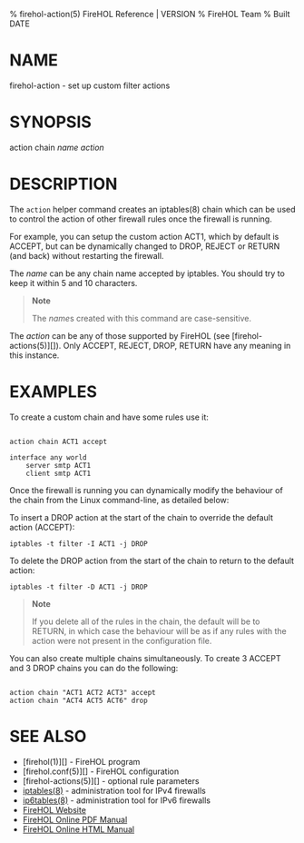 % firehol-action(5) FireHOL Reference | VERSION
% FireHOL Team
% Built DATE

# NAME

firehol-action - set up custom filter actions

# SYNOPSIS

action chain *name* *action*

# DESCRIPTION


The `action` helper command creates an iptables(8) chain which can be used
to control the action of other firewall rules once the firewall is
running.

For example, you can setup the custom action ACT1, which by default is
ACCEPT, but can be dynamically changed to DROP, REJECT or RETURN (and
back) without restarting the firewall.

The *name* can be any chain name accepted by iptables. You should try to
keep it within 5 and 10 characters.

> **Note**
>
> The *name*s created with this command are case-sensitive.

The *action* can be any of those supported by FireHOL (see
[firehol-actions(5)][]). Only ACCEPT, REJECT, DROP,
RETURN have any meaning in this instance.

# EXAMPLES

To create a custom chain and have some rules use it:

~~~~

action chain ACT1 accept

interface any world
    server smtp ACT1
    client smtp ACT1
~~~~
        
Once the firewall is running you can dynamically modify the behaviour of
the chain from the Linux command-line, as detailed below:

To insert a DROP action at the start of the chain to override the
default action (ACCEPT):

    iptables -t filter -I ACT1 -j DROP

To delete the DROP action from the start of the chain to return to the
default action:

    iptables -t filter -D ACT1 -j DROP

> **Note**
>
> If you delete all of the rules in the chain, the default will be to
> RETURN, in which case the behaviour will be as if any rules with the
> action were not present in the configuration file.

You can also create multiple chains simultaneously. To create 3 ACCEPT
and 3 DROP chains you can do the following:

~~~~

action chain "ACT1 ACT2 ACT3" accept
action chain "ACT4 ACT5 ACT6" drop
~~~~

# SEE ALSO

* [firehol(1)][] - FireHOL program
* [firehol.conf(5)][] - FireHOL configuration
* [firehol-actions(5)][] - optional rule parameters
* [iptables(8)](http://ipset.netfilter.org/iptables.man.html) - administration tool for IPv4 firewalls
* [ip6tables(8)](http://ipset.netfilter.org/ip6tables.man.html) - administration tool for IPv6 firewalls
* [FireHOL Website](http://firehol.org/)
* [FireHOL Online PDF Manual](http://firehol.org/firehol-manual.pdf)
* [FireHOL Online HTML Manual](http://firehol.org/manual)
